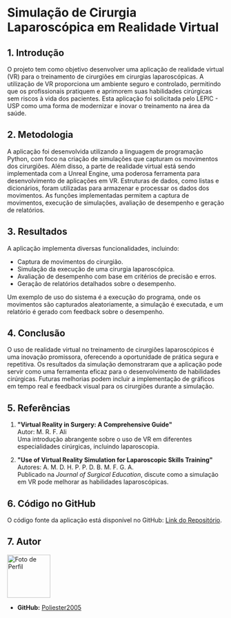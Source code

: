 # Simulação de Cirurgia Laparoscópica em Realidade Virtual

## 1. Introdução
O projeto tem como objetivo desenvolver uma aplicação de realidade virtual (VR) para o treinamento de cirurgiões em cirurgias laparoscópicas. A utilização de VR proporciona um ambiente seguro e controlado, permitindo que os profissionais pratiquem e aprimorem suas habilidades cirúrgicas sem riscos à vida dos pacientes. Esta aplicação foi solicitada pelo LEPIC - USP como uma forma de modernizar e inovar o treinamento na área da saúde.

## 2. Metodologia
A aplicação foi desenvolvida utilizando a linguagem de programação Python, com foco na criação de simulações que capturam os movimentos dos cirurgiões. Além disso, a parte de realidade virtual está sendo implementada com a Unreal Engine, uma poderosa ferramenta para desenvolvimento de aplicações em VR. Estruturas de dados, como listas e dicionários, foram utilizadas para armazenar e processar os dados dos movimentos. As funções implementadas permitem a captura de movimentos, execução de simulações, avaliação de desempenho e geração de relatórios.

## 3. Resultados
A aplicação implementa diversas funcionalidades, incluindo:
- Captura de movimentos do cirurgião.
- Simulação da execução de uma cirurgia laparoscópica.
- Avaliação de desempenho com base em critérios de precisão e erros.
- Geração de relatórios detalhados sobre o desempenho.

Um exemplo de uso do sistema é a execução do programa, onde os movimentos são capturados aleatoriamente, a simulação é executada, e um relatório é gerado com feedback sobre o desempenho.

## 4. Conclusão
O uso de realidade virtual no treinamento de cirurgiões laparoscópicos é uma inovação promissora, oferecendo a oportunidade de prática segura e repetitiva. Os resultados da simulação demonstraram que a aplicação pode servir como uma ferramenta eficaz para o desenvolvimento de habilidades cirúrgicas. Futuras melhorias podem incluir a implementação de gráficos em tempo real e feedback visual para os cirurgiões durante a simulação.

## 5. Referências
1. **"Virtual Reality in Surgery: A Comprehensive Guide"**  
   Autor: M. R. F. Ali  
   Uma introdução abrangente sobre o uso de VR em diferentes especialidades cirúrgicas, incluindo laparoscopia.

2. **"Use of Virtual Reality Simulation for Laparoscopic Skills Training"**  
   Autores: A. M. D. H. P. P. D. B. M. F. G. A.  
   Publicado na *Journal of Surgical Education*, discute como a simulação em VR pode melhorar as habilidades laparoscópicas.

## 6. Código no GitHub
O código fonte da aplicação está disponível no GitHub: [Link do Repositório](https://github.com/username/repository).

## 7. Autor
<img src="https://github.com/Poliester2005.png" width="100" height="100" alt="Foto de Perfil"/> 
 
- **GitHub:** [Poliester2005](https://github.com/Poliester2005)